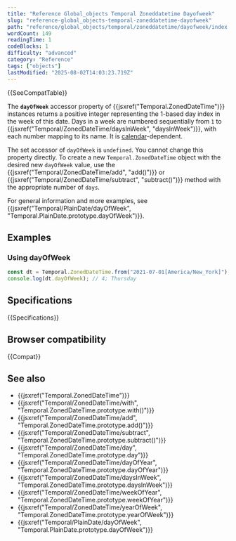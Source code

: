 ```yaml
---
title: "Reference Global_objects Temporal Zoneddatetime Dayofweek"
slug: "reference-global_objects-temporal-zoneddatetime-dayofweek"
path: "reference/global_objects/temporal/zoneddatetime/dayofweek/index.md"
wordCount: 149
readingTime: 1
codeBlocks: 1
difficulty: "advanced"
category: "Reference"
tags: ["objects"]
lastModified: "2025-08-02T14:03:23.719Z"
---
```



{{SeeCompatTable}}

The **`dayOfWeek`** accessor property of {{jsxref("Temporal.ZonedDateTime")}} instances returns a positive integer representing the 1-based day index in the week of this date. Days in a week are numbered sequentially from `1` to {{jsxref("Temporal/ZonedDateTime/daysInWeek", "daysInWeek")}}, with each number mapping to its name. It is [calendar](/en-US/docs/Web/JavaScript/Reference/Global_Objects/Temporal#calendars)-dependent.

The set accessor of `dayOfWeek` is `undefined`. You cannot change this property directly. To create a new `Temporal.ZonedDateTime` object with the desired new `dayOfWeek` value, use the {{jsxref("Temporal/ZonedDateTime/add", "add()")}} or {{jsxref("Temporal/ZonedDateTime/subtract", "subtract()")}} method with the appropriate number of `days`.

For general information and more examples, see {{jsxref("Temporal/PlainDate/dayOfWeek", "Temporal.PlainDate.prototype.dayOfWeek")}}.

## Examples

### Using dayOfWeek

```js
const dt = Temporal.ZonedDateTime.from("2021-07-01[America/New_York]");
console.log(dt.dayOfWeek); // 4; Thursday
```

## Specifications

{{Specifications}}

## Browser compatibility

{{Compat}}

## See also

- {{jsxref("Temporal.ZonedDateTime")}}
- {{jsxref("Temporal/ZonedDateTime/with", "Temporal.ZonedDateTime.prototype.with()")}}
- {{jsxref("Temporal/ZonedDateTime/add", "Temporal.ZonedDateTime.prototype.add()")}}
- {{jsxref("Temporal/ZonedDateTime/subtract", "Temporal.ZonedDateTime.prototype.subtract()")}}
- {{jsxref("Temporal/ZonedDateTime/day", "Temporal.ZonedDateTime.prototype.day")}}
- {{jsxref("Temporal/ZonedDateTime/dayOfYear", "Temporal.ZonedDateTime.prototype.dayOfYear")}}
- {{jsxref("Temporal/ZonedDateTime/daysInWeek", "Temporal.ZonedDateTime.prototype.daysInWeek")}}
- {{jsxref("Temporal/ZonedDateTime/weekOfYear", "Temporal.ZonedDateTime.prototype.weekOfYear")}}
- {{jsxref("Temporal/ZonedDateTime/yearOfWeek", "Temporal.ZonedDateTime.prototype.yearOfWeek")}}
- {{jsxref("Temporal/PlainDate/dayOfWeek", "Temporal.PlainDate.prototype.dayOfWeek")}}
